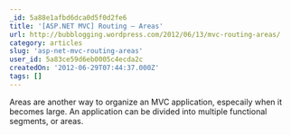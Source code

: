 ```yaml
---
_id: 5a88e1afbd6dca0d5f0d2fe6
title: '[ASP.NET MVC] Routing – Areas'
url: http://bubblogging.wordpress.com/2012/06/13/mvc-routing-areas/
category: articles
slug: 'asp-net-mvc-routing-areas'
user_id: 5a83ce59d6eb0005c4ecda2c
createdOn: '2012-06-29T07:44:37.000Z'
tags: []
---
```


Areas are another way to organize an MVC application, especaily when it becomes large. An application can be divided into multiple functional segments, or areas.
